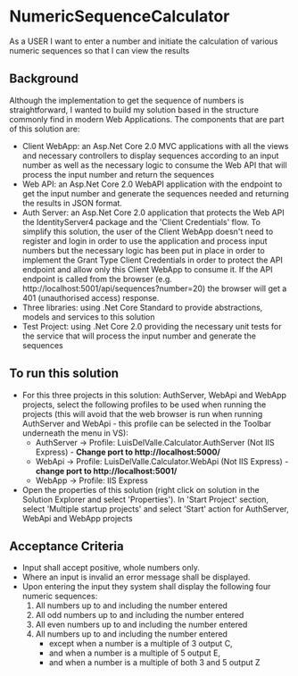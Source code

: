# NumericSequenceCalculator
As a USER I want to enter a number and initiate the calculation of various numeric sequences so that I can view the results

## Background

Although the implementation to get the sequence of numbers is straightforward, I wanted to build my solution based in the structure commonly find in modern Web Applications. The components that are part of this solution are:

* Client WebApp: an Asp.Net Core 2.0 MVC applications with all the views and necessary controllers to display sequences according to an input number as well as the necessary logic to consume the Web API that will process the input number and return the sequences
* Web API: an Asp.Net Core 2.0 WebAPI application with the endpoint to get the input number and generate the sequences needed and returning the results in JSON format.
* Auth Server: an Asp.Net Core 2.0 application that protects the Web API the IdentityServer4 package and the 'Client Credentials' flow. To simplify this solution, the user of the Client WebApp doesn't need to register and login in order to use the application and process input numbers but the necessary logic has been put in place in order to implement the Grant Type Client Credentials in order to protect the API endpoint and allow only this Client WebApp to consume it. If the API endpoint is called from the browser (e.g. http://localhost:5001/api/sequences?number=20) the browser will get a 401 (unauthorised access) response.
* Three libraries: using .Net Core Standard to provide abstractions, models and services to this solution
* Test Project: using .Net Core 2.0 providing the necessary unit tests for the service that will process the input number and generate the sequences

## To run this solution

<ul>
<li>For this three projects in this solution: AuthServer, WebApi and WebApp projects, select the following profiles to be used when running the projects (this will avoid that the web browser is run when running AuthServer and WebApi - this profile can be selected in the Toolbar underneath the menu in VS):
  <ul>
    <li>AuthServer -> Profile: LuisDelValle.Calculator.AuthServer (Not IIS Express) - <strong>Change port to http://localhost:5000/</strong></li>
    <li>WebApi -> Profile: LuisDelValle.Calculator.WebApi (Not IIS Express) - <strong>change port to http://localhost:5001/</strong></li>
    <li>WebApp -> Profile: IIS Express</li>
  </ul>
</li>
<li>Open the properties of this solution (right click on solution in the Solution Explorer and select 'Properties'). In 'Start Project' section, select 'Multiple startup projects' and select 'Start' action for AuthServer, WebApi and WebApp projects</li>
</ul>

## Acceptance Criteria

<ul>
  <li>Input shall accept positive, whole numbers only.</li>
  <li>Where an input is invalid an error message shall be displayed.</li>
  <li>
    Upon entering the input they system shall display the following four numeric sequences:
    <ol>
      <li>All numbers up to and including the number entered</li>
      <li>All odd numbers up to and including the number entered</li>
      <li>All even numbers up to and including the number entered</li>
      <li>
        All numbers up to and including the number entered
        <ul>
          <li>except when a number is a multiple of 3 output C,</li>
          <li>and when a number is a multiple of 5 output E,</li>
          <li>and when a number is a multiple of both 3 and 5 output Z</li>
        </ul>
      </li>
    </ol>
  </li>
</ul>
 
 
 





